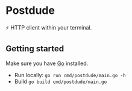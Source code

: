 # Postdude

⚡ HTTP client within your terminal.

## Getting started

Make sure you have <a href="go.dev">Go</a> installed.

- Run locally: `go run cmd/postdude/main.go -h`
- Build `go build cmd/postdude/main.go`
